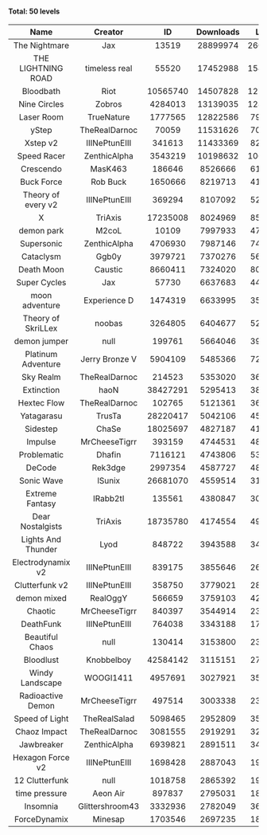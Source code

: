 #### Total: 50 levels

| Name | Creator | ID | Downloads | Likes |
|:---:|:---:|:---:|:---:|:---:|
| The Nightmare | Jax | 13519 | 28899974 | 2606668
| THE LIGHTNING ROAD | timeless real | 55520 | 17452988 | 1545067
| Bloodbath | Riot | 10565740 | 14507828 | 1274999
| Nine Circles | Zobros | 4284013 | 13139035 | 1285622
| Laser Room | TrueNature | 1777565 | 12822586 | 791448
| yStep | TheRealDarnoc | 70059 | 11531626 | 703467
| Xstep v2 | IIINePtunEIII | 341613 | 11433369 | 825643
| Speed Racer | ZenthicAlpha | 3543219 | 10198632 | 1069685
| Crescendo | MasK463 | 186646 | 8526666 | 610484
| Buck Force | Rob Buck | 1650666 | 8219713 | 412683
| Theory of every v2 | IIINePtunEIII | 369294 | 8107092 | 526196
| X | TriAxis | 17235008 | 8024969 | 857613
| demon park | M2coL | 10109 | 7997933 | 478331
| Supersonic | ZenthicAlpha | 4706930 | 7987146 | 741075
| Cataclysm | Ggb0y | 3979721 | 7370276 | 568839
| Death Moon  | Caustic | 8660411 | 7324020 | 802015
| Super Cycles | Jax | 57730 | 6637683 | 447551
| moon adventure | Experience D | 1474319 | 6633995 | 354120
| Theory of SkriLLex | noobas | 3264805 | 6404677 | 526509
| demon jumper | null | 199761 | 5664046 | 391773
| Platinum Adventure | Jerry Bronze V | 5904109 | 5485366 | 721141
| Sky Realm | TheRealDarnoc | 214523 | 5353020 | 365103
| Extinction | haoN | 38427291 | 5295413 | 384339
| Hextec Flow | TheRealDarnoc | 102765 | 5121361 | 363618
| Yatagarasu  | TrusTa | 28220417 | 5042106 | 453278
| Sidestep | ChaSe | 18025697 | 4827187 | 412834
| Impulse | MrCheeseTigrr | 393159 | 4744531 | 487717
| Problematic | Dhafin | 7116121 | 4743806 | 539159
| DeCode | Rek3dge | 2997354 | 4587727 | 484770
| Sonic Wave | lSunix | 26681070 | 4559514 | 319562
| Extreme Fantasy | IRabb2tI | 135561 | 4380847 | 301977
| Dear Nostalgists | TriAxis | 18735780 | 4174554 | 499721
| Lights And Thunder | Lyod | 848722 | 3943588 | 348219
| Electrodynamix v2 | IIINePtunEIII | 839175 | 3855646 | 261593
| Clutterfunk v2 | IIINePtunEIII | 358750 | 3779021 | 285254
| demon mixed | RealOggY | 566659 | 3759103 | 427058
| Chaotic | MrCheeseTigrr | 840397 | 3544914 | 231694
| DeathFunk | IIINePtunEIII | 764038 | 3343188 | 171213
| Beautiful Chaos | null | 130414 | 3153800 | 235398
| Bloodlust | Knobbelboy | 42584142 | 3115151 | 279940
| Windy Landscape | WOOGI1411 | 4957691 | 3027921 | 352779
| Radioactive Demon | MrCheeseTigrr | 497514 | 3003338 | 239626
| Speed of Light | TheRealSalad | 5098465 | 2952809 | 354375
| Chaoz Impact | TheRealDarnoc | 3081555 | 2919291 | 322938
| Jawbreaker | ZenthicAlpha | 6939821 | 2891511 | 340673
| Hexagon Force v2 | IIINePtunEIII | 1698428 | 2887043 | 194297
| 12 Clutterfunk | null | 1018758 | 2865392 | 194354
| time pressure | Aeon Air | 897837 | 2795031 | 187866
| Insomnia | Glittershroom43 | 3332936 | 2782049 | 361725
| ForceDynamix | Minesap | 1703546 | 2697235 | 181886
